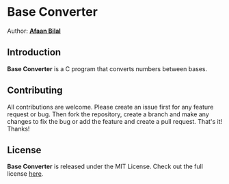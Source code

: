 Base Converter
==============

Author: **[Afaan Bilal](https://afaan.dev)**  

## Introduction
**Base Converter** is a C program that converts numbers between bases.

## Contributing
All contributions are welcome. Please create an issue first for any feature request
or bug. Then fork the repository, create a branch and make any changes to fix the bug 
or add the feature and create a pull request. That's it!
Thanks!

## License
**Base Converter** is released under the MIT License.
Check out the full license [here](LICENSE).
